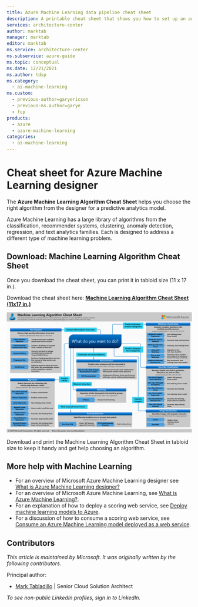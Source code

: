 ```yaml
---
title: Azure Machine Learning data pipeline cheat sheet
description: A printable cheat sheet that shows you how to set up an automated data pipeline to your Azure Machine Learning web service whether your data is on-premises, streaming, in Azure, or in a third-party cloud service.
services: architecture-center
author: marktab
manager: marktab
editor: marktab
ms.service: architecture-center
ms.subservice: azure-guide
ms.topic: conceptual
ms.date: 12/21/2021
ms.author: tdsp
ms.category:
  - ai-machine-learning
ms.custom:
  - previous-author=garyericson
  - previous-ms.author=garye
  - fcp
products:
  - azure
  - azure-machine-learning
categories:
  - ai-machine-learning
---
```

# Cheat sheet for Azure Machine Learning designer

The **Azure Machine Learning Algorithm Cheat Sheet** helps you choose the right algorithm from the designer for a predictive analytics model.

Azure Machine Learning has a large library of algorithms from the classification, recommender systems, clustering, anomaly detection, regression, and text analytics families. Each is designed to address a different type of machine learning problem.

## Download: Machine Learning Algorithm Cheat Sheet

Once you download the cheat sheet, you can print it in tabloid size (11 x 17 in.).

Download the cheat sheet here: **[Machine Learning Algorithm Cheat Sheet (11x17 in.)](https://download.microsoft.com/download/3/5/b/35bb997f-a8c7-485d-8c56-19444dafd757/azure-machine-learning-algorithm-cheat-sheet-july-2021.pdf)**

![Machine Learning Algorithm Cheat Sheet][op-cheat-sheet]

[op-cheat-sheet]: ./media/automated-data-pipeline-cheat-sheet/machine-learning-algorithm-cheat-sheet.png

Download and print the Machine Learning Algorithm Cheat Sheet in tabloid size to keep it handy and get help choosing an algorithm.

## More help with Machine Learning

* For an overview of Microsoft Azure Machine Learning designer see [What is Azure Machine Learning designer?](/azure/machine-learning/concept-designer)
* For an overview of Microsoft Azure Machine Learning, see [What is Azure Machine Learning?](/azure/machine-learning/overview-what-is-azure-machine-learning).
* For an explanation of how to deploy a scoring web service, see [Deploy machine learning models to Azure](/azure/machine-learning/how-to-deploy-managed-online-endpoints).
* For a discussion of how to consume a scoring web service, see [Consume an Azure Machine Learning model deployed as a web service](/azure/machine-learning/how-to-consume-web-service).

## Contributors

*This article is maintained by Microsoft. It was originally written by the following contributors.* 

Principal author:

 - [Mark Tabladillo](https://www.linkedin.com/in/marktab/) | Senior Cloud Solution Architect

*To see non-public LinkedIn profiles, sign in to LinkedIn.*
